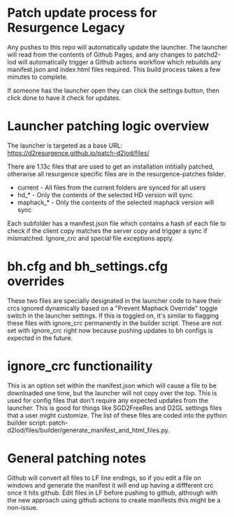 # Patch update process for Resurgence Legacy
Any pushes to this repo will automatically update the launcher.  The launcher will read from the contents of Github Pages, and any changes to patchd2-lod will automatically trigger a Github actions workflow which rebuilds any manifest.json and index.html files required.  This build process takes a few minutes to complete.

If someone has the launcher open they can click the settings button, then click done to have it check for updates.

# Launcher patching logic overview
The launcher is targeted as a base URL: https://d2resurgence.github.io/patch-d2lod/files/

There are 1.13c files that are used to get an installation intitially patched, otherwise all resurgence specific files are in the resurgence-patches folder.

* current - All files from the current folders are synced for all users  
* hd_* - Only the contents of the selected HD version will sync
* maphack_* - Only the contents of the selected maphack version will sync

Each subfolder has a manifest.json file which contains a hash of each file to check if the client copy matches the server copy and trigger a sync if mismatched.  Ignore_crc and special file exceptions apply.

# bh.cfg and bh_settings.cfg overrides
These two files are specially designated in the launcher code to have their crcs ignored dynamically based on a "Prevent Maphack Override" toggle switch in the launcher settings.  If this is toggled on, it's similar to flagging these files with ignore_crc permanently in the builder script.  These are not set with ignore_crc right now because pushing updates to bh configs is expected in the future.

# ignore_crc functionaility
This is an option set within the manifest.json which will cause a file to be downloaded one time, but the launcher will not copy over the top.  This is used for config files that don't require any expected updates from the launcher.  This is good for things like SGD2FreeRes and D2GL settings files that a user might customize.  The list of these files are coded into the python builder script: patch-d2lod/files/builder/generate_manifest_and_html_files.py.

# General patching notes

Github will convert all files to LF line endings, so if you edit a file on windows and generate the manifest it will end up having a diffferent crc once it hits github.  Edit files in LF before pushing to github, although with the new approach using github actions to create manifests this might be a non-issue.
